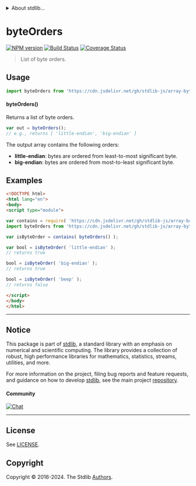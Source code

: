 <!--

@license Apache-2.0

Copyright (c) 2024 The Stdlib Authors.

Licensed under the Apache License, Version 2.0 (the "License");
you may not use this file except in compliance with the License.
You may obtain a copy of the License at

   http://www.apache.org/licenses/LICENSE-2.0

Unless required by applicable law or agreed to in writing, software
distributed under the License is distributed on an "AS IS" BASIS,
WITHOUT WARRANTIES OR CONDITIONS OF ANY KIND, either express or implied.
See the License for the specific language governing permissions and
limitations under the License.

-->


<details>
  <summary>
    About stdlib...
  </summary>
  <p>We believe in a future in which the web is a preferred environment for numerical computation. To help realize this future, we've built stdlib. stdlib is a standard library, with an emphasis on numerical and scientific computation, written in JavaScript (and C) for execution in browsers and in Node.js.</p>
  <p>The library is fully decomposable, being architected in such a way that you can swap out and mix and match APIs and functionality to cater to your exact preferences and use cases.</p>
  <p>When you use stdlib, you can be absolutely certain that you are using the most thorough, rigorous, well-written, studied, documented, tested, measured, and high-quality code out there.</p>
  <p>To join us in bringing numerical computing to the web, get started by checking us out on <a href="https://github.com/stdlib-js/stdlib">GitHub</a>, and please consider <a href="https://opencollective.com/stdlib">financially supporting stdlib</a>. We greatly appreciate your continued support!</p>
</details>

# byteOrders

[![NPM version][npm-image]][npm-url] [![Build Status][test-image]][test-url] [![Coverage Status][coverage-image]][coverage-url] <!-- [![dependencies][dependencies-image]][dependencies-url] -->

> List of byte orders.

<!-- Section to include introductory text. Make sure to keep an empty line after the intro `section` element and another before the `/section` close. -->

<section class="intro">

</section>

<!-- /.intro -->

<!-- Package usage documentation. -->



<section class="usage">

## Usage

```javascript
import byteOrders from 'https://cdn.jsdelivr.net/gh/stdlib-js/array-byte-orders@esm/index.mjs';
```

#### byteOrders()

Returns a list of byte orders.

```javascript
var out = byteOrders();
// e.g., returns [ 'little-endian', 'big-endian' ]
```

The output array contains the following orders:

-   **little-endian**: bytes are ordered from least-to-most significant byte.
-   **big-endian**: bytes are ordered from most-to-least significant byte.

</section>

<!-- /.usage -->

<!-- Package usage notes. Make sure to keep an empty line after the `section` element and another before the `/section` close. -->

<section class="notes">

</section>

<!-- /.notes -->

<!-- Package usage examples. -->

<section class="examples">

## Examples

<!-- eslint no-undef: "error" -->

```html
<!DOCTYPE html>
<html lang="en">
<body>
<script type="module">

var contains = require( 'https://cdn.jsdelivr.net/gh/stdlib-js/array-base-assert-contains' ).factory;
import byteOrders from 'https://cdn.jsdelivr.net/gh/stdlib-js/array-byte-orders@esm/index.mjs';

var isByteOrder = contains( byteOrders() );

var bool = isByteOrder( 'little-endian' );
// returns true

bool = isByteOrder( 'big-endian' );
// returns true

bool = isByteOrder( 'beep' );
// returns false

</script>
</body>
</html>
```

</section>

<!-- /.examples -->

<!-- Section to include cited references. If references are included, add a horizontal rule *before* the section. Make sure to keep an empty line after the `section` element and another before the `/section` close. -->

<section class="references">

</section>

<!-- /.references -->

<!-- Section for related `stdlib` packages. Do not manually edit this section, as it is automatically populated. -->

<section class="related">

</section>

<!-- /.related -->

<!-- Section for all links. Make sure to keep an empty line after the `section` element and another before the `/section` close. -->


<section class="main-repo" >

* * *

## Notice

This package is part of [stdlib][stdlib], a standard library with an emphasis on numerical and scientific computing. The library provides a collection of robust, high performance libraries for mathematics, statistics, streams, utilities, and more.

For more information on the project, filing bug reports and feature requests, and guidance on how to develop [stdlib][stdlib], see the main project [repository][stdlib].

#### Community

[![Chat][chat-image]][chat-url]

---

## License

See [LICENSE][stdlib-license].


## Copyright

Copyright &copy; 2016-2024. The Stdlib [Authors][stdlib-authors].

</section>

<!-- /.stdlib -->

<!-- Section for all links. Make sure to keep an empty line after the `section` element and another before the `/section` close. -->

<section class="links">

[npm-image]: http://img.shields.io/npm/v/@stdlib/array-byte-orders.svg
[npm-url]: https://npmjs.org/package/@stdlib/array-byte-orders

[test-image]: https://github.com/stdlib-js/array-byte-orders/actions/workflows/test.yml/badge.svg?branch=main
[test-url]: https://github.com/stdlib-js/array-byte-orders/actions/workflows/test.yml?query=branch:main

[coverage-image]: https://img.shields.io/codecov/c/github/stdlib-js/array-byte-orders/main.svg
[coverage-url]: https://codecov.io/github/stdlib-js/array-byte-orders?branch=main

<!--

[dependencies-image]: https://img.shields.io/david/stdlib-js/array-byte-orders.svg
[dependencies-url]: https://david-dm.org/stdlib-js/array-byte-orders/main

-->

[chat-image]: https://img.shields.io/gitter/room/stdlib-js/stdlib.svg
[chat-url]: https://app.gitter.im/#/room/#stdlib-js_stdlib:gitter.im

[stdlib]: https://github.com/stdlib-js/stdlib

[stdlib-authors]: https://github.com/stdlib-js/stdlib/graphs/contributors

[umd]: https://github.com/umdjs/umd
[es-module]: https://developer.mozilla.org/en-US/docs/Web/JavaScript/Guide/Modules

[deno-url]: https://github.com/stdlib-js/array-byte-orders/tree/deno
[deno-readme]: https://github.com/stdlib-js/array-byte-orders/blob/deno/README.md
[umd-url]: https://github.com/stdlib-js/array-byte-orders/tree/umd
[umd-readme]: https://github.com/stdlib-js/array-byte-orders/blob/umd/README.md
[esm-url]: https://github.com/stdlib-js/array-byte-orders/tree/esm
[esm-readme]: https://github.com/stdlib-js/array-byte-orders/blob/esm/README.md
[branches-url]: https://github.com/stdlib-js/array-byte-orders/blob/main/branches.md

[stdlib-license]: https://raw.githubusercontent.com/stdlib-js/array-byte-orders/main/LICENSE

</section>

<!-- /.links -->
